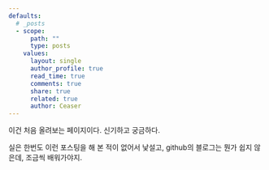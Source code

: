 ```yaml
---
defaults:
  # _posts
  - scope:
      path: ""
      type: posts
    values:
      layout: single
      author_profile: true
      read_time: true
      comments: true
      share: true
      related: true
      author: Ceaser
---
```


이건 처음 올려보는 페이지이다. 
신기하고 궁금하다. 

실은 한번도 이런 포스팅을 해 본 적이 없어서 낯설고, github의 블로그는 뭔가 쉽지 않은데, 조금씩 배워가야지.